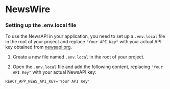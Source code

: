 # NewsWire
  
### Setting up the .env.local file

To use the NewsAPI in your application, you need to set up a `.env.local` file in the root of your project and replace `"Your API Key"` with your actual API key obtained from [newsapi.org](https://newsapi.org/).

1. Create a new file named `.env.local` in the root of your project.

2. Open the `.env.local` file and add the following content, replacing `"Your API Key"` with your actual NewsAPI key:

```plaintext
REACT_APP_NEWS_API_KEY='Your API Key'

